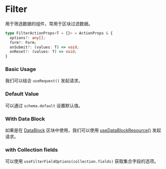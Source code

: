 # Filter

用于筛选数据的组件，常用于区块过滤数据。

```ts
type FilterActionProps<T = {}> = ActionProps & {
  options?: any[];
  form?: Form;
  onSubmit?: (values: T) => void;
  onReset?: (values: T) => void;
}
```

### Basic Usage

我们可以结合 `useRequest()` 发起请求。

<code src="./demos/new-demos/basic.tsx"></code>

### Default Value

可以通过 `schema.default` 设置默认值。

<code src="./demos/new-demos/default-value.tsx"></code>

### With Data Block

如果是在 [DataBlock](/core/data-block/data-block-provider) 区块中使用，我们可以使用 [useDataBlockResource()](/core/data-block/data-block-request-provider) 发起请求。

<code src="./demos/new-demos/with-data-block.tsx"></code>

### with Collection fields

可以使用 `useFilterFieldOptions(collection.fields)` 获取集合字段的选项。

<code src="./demos/new-demos/collection-fields.tsx"></code>
